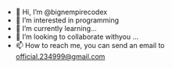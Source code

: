 - 👋 Hi, I’m @bignempirecodex
- 👀 I’m interested in programming 
- 🌱 I’m currently learning...
- 💞️ I’m looking to collaborate withyou ...
- 📫 How to reach me, you can send an email to official.234999@gmail.com

<!---
bignempirecodex/bignempirecodex is a ✨ special ✨ repository because its `README.md` (this file) appears on your GitHub profile.
You can click the Preview link to take a look at your changes.
--->
